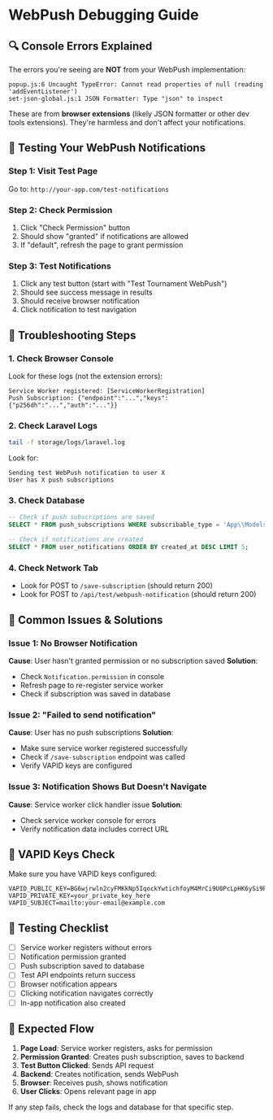 # WebPush Debugging Guide

## 🔍 **Console Errors Explained**

The errors you're seeing are **NOT** from your WebPush implementation:

```
popup.js:6 Uncaught TypeError: Cannot read properties of null (reading 'addEventListener')
set-json-global.js:1 JSON Formatter: Type "json" to inspect
```

These are from **browser extensions** (likely JSON formatter or other dev tools extensions). They're harmless and don't affect your notifications.

## 🧪 **Testing Your WebPush Notifications**

### Step 1: Visit Test Page

Go to: `http://your-app.com/test-notifications`

### Step 2: Check Permission

1. Click "Check Permission" button
2. Should show "granted" if notifications are allowed
3. If "default", refresh the page to grant permission

### Step 3: Test Notifications

1. Click any test button (start with "Test Tournament WebPush")
2. Should see success message in results
3. Should receive browser notification
4. Click notification to test navigation

## 🔧 **Troubleshooting Steps**

### 1. Check Browser Console

Look for these logs (not the extension errors):

```
Service Worker registered: [ServiceWorkerRegistration]
Push Subscription: {"endpoint":"...","keys":{"p256dh":"...","auth":"..."}}
```

### 2. Check Laravel Logs

```bash
tail -f storage/logs/laravel.log
```

Look for:

```
Sending test WebPush notification to user X
User has X push subscriptions
```

### 3. Check Database

```sql
-- Check if push subscriptions are saved
SELECT * FROM push_subscriptions WHERE subscribable_type = 'App\\Models\\User';

-- Check if notifications are created
SELECT * FROM user_notifications ORDER BY created_at DESC LIMIT 5;
```

### 4. Check Network Tab

- Look for POST to `/save-subscription` (should return 200)
- Look for POST to `/api/test/webpush-notification` (should return 200)

## 🚨 **Common Issues & Solutions**

### Issue 1: No Browser Notification

**Cause**: User hasn't granted permission or no subscription saved
**Solution**:

- Check `Notification.permission` in console
- Refresh page to re-register service worker
- Check if subscription was saved in database

### Issue 2: "Failed to send notification"

**Cause**: User has no push subscriptions
**Solution**:

- Make sure service worker registered successfully
- Check if `/save-subscription` endpoint was called
- Verify VAPID keys are configured

### Issue 3: Notification Shows But Doesn't Navigate

**Cause**: Service worker click handler issue
**Solution**:

- Check service worker console for errors
- Verify notification data includes correct URL

## 🔑 **VAPID Keys Check**

Make sure you have VAPID keys configured:

```env
VAPID_PUBLIC_KEY=BG6wjrwln2cyFMKkNp5IqockYwtichfoyM4MrCi9U0PcLpHK6ySi9PXf_qoRKV8ay8GOuucYVOLeipejJFSoFX8
VAPID_PRIVATE_KEY=your_private_key_here
VAPID_SUBJECT=mailto:your-email@example.com
```

## 📱 **Testing Checklist**

- [ ] Service worker registers without errors
- [ ] Notification permission granted
- [ ] Push subscription saved to database
- [ ] Test API endpoints return success
- [ ] Browser notification appears
- [ ] Clicking notification navigates correctly
- [ ] In-app notification also created

## 🎯 **Expected Flow**

1. **Page Load**: Service worker registers, asks for permission
2. **Permission Granted**: Creates push subscription, saves to backend
3. **Test Button Clicked**: Sends API request
4. **Backend**: Creates notification, sends WebPush
5. **Browser**: Receives push, shows notification
6. **User Clicks**: Opens relevant page in app

If any step fails, check the logs and database for that specific step.
